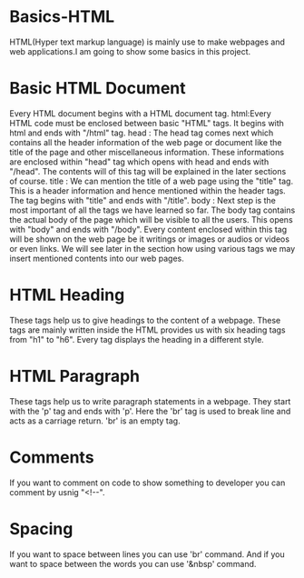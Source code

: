 # Basics-HTML
HTML(Hyper text markup language) is mainly use to make webpages and web applications.I am going to show some basics in this project.
# Basic HTML Document
Every HTML document begins with a HTML document tag.
    html:Every HTML code must be enclosed between basic "HTML" tags. It begins with html and ends with "/html" tag.
    head : The head tag comes next which contains all the header information of the web page or document like the title of the page and other miscellaneous information. These informations are enclosed within "head" tag which opens with head and ends with "/head". The contents will of this tag will be explained in the later sections of course.
     title : We can mention the title of a web page using the "title" tag. This is a header information and hence mentioned within the header tags. The tag begins with "title" and ends with "/title".
     body : Next step is the most important of all the tags we have learned so far. The body tag contains the actual body of the page which will be visible to all the users. This opens with "body" and ends with "/body". Every content enclosed within this tag will be shown on the web page be it writings or images or audios or videos or even links. We will see later in the section how using various tags we may insert mentioned contents into our web pages.
# HTML Heading
These tags help us to give headings to the content of a webpage. These tags are mainly written inside the HTML provides us with six heading tags from "h1" to "h6". Every tag displays the heading in a different style.
# HTML Paragraph
These tags help us to write paragraph statements in a webpage. They start with the 'p' tag and ends with 'p'. Here the 'br' tag is used to break line and acts as a carriage return. 'br' is an empty tag.
# Comments
If you want to comment on code to show something to developer you can comment by usnig "<!--".
# Spacing
If you want to space between lines you can use 'br' command. And if you want to space between the words you can use '&nbsp' command.

